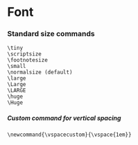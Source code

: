 # Font 
### Standard size commands
```
\tiny
\scriptsize
\footnotesize
\small
\normalsize (default)
\large
\Large
\LARGE
\huge
\Huge
```

##### Custom command for vertical spacing
```
\newcommand{\vspacecustom}{\vspace{1em}} 
```